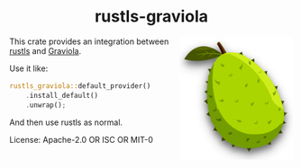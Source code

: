 <h1 align="center">rustls-graviola</h1>
<img width="40%" align="right" src="https://raw.githubusercontent.com/ctz/graviola/main/admin/picture.png">

This crate provides an integration between [rustls](https://github.com/rustls/rustls) and [Graviola](https://github.com/ctz/graviola/).

Use it like:

```rust
rustls_graviola::default_provider()
    .install_default()
    .unwrap();
```

And then use rustls as normal.

License: Apache-2.0 OR ISC OR MIT-0
